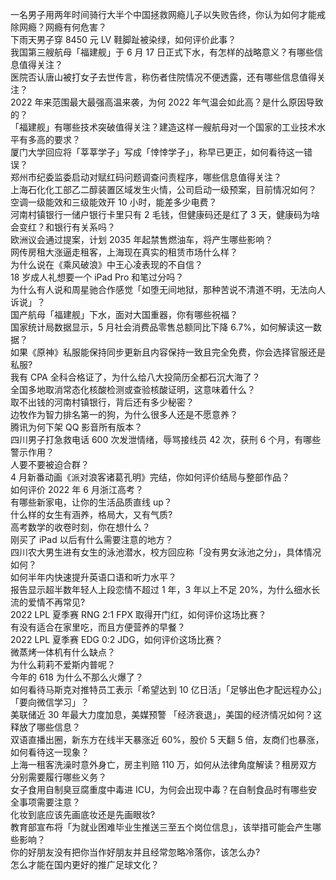 一名男子用两年时间骑行大半个中国拯救网瘾儿子以失败告终，你认为如何才能戒除网瘾？网瘾有何危害？  
下雨天男子穿 8450 元 LV 鞋脚趾被染绿，如何评价此事？  
我国第三艘航母「福建舰」于 6 月 17 日正式下水，有怎样的战略意义？有哪些信息值得关注？  
医院否认唐山被打女子去世传言，称伤者住院情况不便透露，还有哪些信息值得关注？  
2022 年来范围最大最强高温来袭，为何 2022 年气温会如此高？是什么原因导致的？  
「福建舰」有哪些技术突破值得关注？建造这样一艘航母对一个国家的工业技术水平有多高的要求？  
厦门大学回应将「莘莘学子」写成「悻悻学子」，称早已更正，如何看待这一错误？  
郑州市纪委监委启动对赋红码问题调查问责程序，哪些信息值得关注？  
上海石化化工部乙二醇装置区域发生火情，公司启动一级预案，目前情况如何？  
空调一级能效和三级能效开 10 小时，能差多少电费？  
河南村镇银行一储户银行卡里只有 2 毛钱，但健康码还是红了 3 天，健康码为啥会变红？和银行有关系吗？  
欧洲议会通过提案，计划 2035 年起禁售燃油车，将产生哪些影响？  
网传房租大涨逼走租客，上海现在真实的租赁市场什么样？  
为什么说在《乘风破浪》中王心凌表现的不自信？  
18 岁成人礼想要一个 iPad Pro 和笔过分吗？  
为什么有人说和周星驰合作感觉「如堕无间地狱，那种苦说不清道不明，无法向人诉说」？  
国产航母「福建舰」下水，面对大国重器，你有哪些祝福？  
国家统计局数据显示，5 月社会消费品零售总额同比下降 6.7%，如何解读这一数据？  
如果《原神》私服能保持同步更新且内容保持一致且完全免费，你会选择官服还是私服?  
我有 CPA 全科合格证了，为什么给八大投简历全都石沉大海了？  
全国多地取消常态化核酸检测或查验核酸证明，这意味着什么？  
取不出钱的河南村镇银行，背后还有多少秘密？  
边牧作为智力排名第一的狗，为什么很多人还是不愿意养？  
腾讯为何下架 QQ 影音所有版本？  
四川男子打急救电话 600 次发泄情绪，辱骂接线员 42 次，获刑 6 个月，有哪些警示作用？  
人要不要被迫合群？  
4 月新番动画《派对浪客诸葛孔明》完结，你如何评价结局与整部作品？  
如何评价 2022 年 6 月浙江高考？  
有哪些新家电，让你的生活品质直线 up？  
什么样的女生有涵养，格局大，又有气质?  
高考数学的收卷时刻，你在想什么？  
刚买了 iPad 以后有什么需要注意的地方？  
四川农大男生进有女生的泳池潜水，校方回应称「没有男女泳池之分」，具体情况如何？  
如何半年内快速提升英语口语和听力水平？  
报告显示超半数年轻人上段恋情不超过 1 年，3 年以上不足 20%，为什么细水长流的爱情不再常见?  
2022 LPL 夏季赛 RNG 2:1 FPX 取得开门红，如何评价这场比赛？  
有没有适合在家里吃，而且方便营养的早餐？  
2022 LPL 夏季赛 EDG 0:2 JDG，如何评价这场比赛？  
微蒸烤一体机有什么缺点？  
为什么莉莉不爱斯内普呢？  
今年的 618 为什么不那么火爆了？  
如何看待马斯克对推特员工表示「希望达到 10 亿日活」「足够出色才配远程办公」「要向微信学习」？  
美联储近 30 年最大力度加息，美媒预警 「经济衰退」，美国的经济情况如何？这释放了哪些信息？  
双语直播出圈，新东方在线半天暴涨近 60%，股价 5 天翻 5 倍，友商们也暴涨，如何看待这一现象？  
上海一租客洗澡时意外身亡，房主判赔 110 万，如何从法律角度解读？租房双方分别需要履行哪些义务？  
女子食用自制臭豆腐重度中毒进 ICU，为何会出现中毒？在自制食品时有哪些安全事项需要注意？  
化妆到底应该先画底妆还是先画眼妆?  
教育部宣布将「为就业困难毕业生推送三至五个岗位信息」，该举措可能会产生哪些影响？  
你的好朋友没有把你当作好朋友并且经常忽略冷落你，该怎么办?  
怎么才能在国内更好的推广足球文化？  
